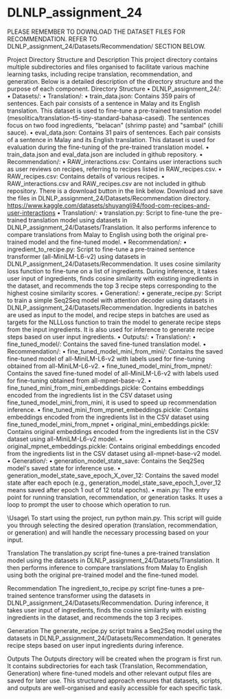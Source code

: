 # DLNLP_assignment_24
PLEASE REMEMBER TO DOWNLOAD THE DATASET FILES FOR RECOMMENDATION. REFER TO DLNLP_assignment_24/Datasets/Recommendation/ SECTION BELOW.

Project Directory Structure and Description
This project directory contains multiple subdirectories and files organised to facilitate various machine learning tasks, including recipe translation, recommendation, and generation. Below is a detailed description of the directory structure and the purpose of each component.
Directory Structure
    •	DLNLP_assignment_24/:
        •	Datasets/:
            •	Translation/:
                •	train_data.json: Contains 359 pairs of sentences. Each pair consists of a sentence in Malay and its English translation. This dataset is used to fine-tune a pre-trained translation model (mesolitica/translation-t5-tiny-standard-bahasa-cased). The sentences focus on two food ingredients, "belacan" (shrimp paste) and "sambal" (chilli sauce).
                •	eval_data.json: Contains 31 pairs of sentences. Each pair consists of a sentence in Malay and its English translation. This dataset is used for evaluation during the fine-tuning of the pre-trained translation model.
                •	train_data.json and eval_data.json are included in github repository.
            •	Recommendation/:
                •	RAW_interactions.csv: Contains user interactions such as user reviews on recipes, referring to recipes listed in RAW_recipes.csv.
                •	RAW_recipes.csv: Contains details of various recipes.
                •	RAW_interactions.csv and RAW_recipes.csv are not included in github repository. There is a download button in the link below. Download and save the files in DLNLP_assignment_24/Datasets/Recommendation directory. https://www.kaggle.com/datasets/shuyangli94/food-com-recipes-and-user-interactions
        •	Translation/:
            •	translation.py: Script to fine-tune the pre-trained translation model using datasets in DLNLP_assignment_24/Datasets/Translation. It also performs inference to compare translations from Malay to English using both the original pre-trained model and the fine-tuned model.
        •	Recommendation/:
            •	ingredient_to_recipe.py: Script to fine-tune a pre-trained sentence transformer (all-MiniLM-L6-v2) using datasets in DLNLP_assignment_24/Datasets/Recommendation. It uses cosine similarity loss function to fine-tune on a list of ingredients. During inference, it takes user input of ingredients, finds cosine similarity with existing ingredients in the dataset, and recommends the top 3 recipe steps corresponding to the highest cosine similarity scores.
        •	Generation/:
            •	generate_recipe.py: Script to train a simple Seq2Seq model with attention decoder using datasets in DLNLP_assignment_24/Datasets/Recommendation. Ingredients in batches are used as input to the model, and recipe steps in batches are used as targets for the NLLLoss function to train the model to generate recipe steps from the input ingredients. It is also used for inference to generate recipe steps based on user input ingredients.
        •	Outputs/:
            •	Translation/:
                •	fine_tuned_model/: Contains the saved fine-tuned translation model.
            •	Recommendation/:
                 •	fine_tuned_model_mini_from_mini/: Contains the saved fine-tuned model of all-MiniLM-L6-v2 with labels used for fine-tuning obtained from all-MiniLM-L6-v2.
                 •	fine_tuned_model_mini_from_mpnet/: Contains the saved fine-tuned model of all-MiniLM-L6-v2 with labels used for fine-tuning obtained from all-mpnet-base-v2.
                 •	fine_tuned_mini_from_mini_embeddings.pickle: Contains embeddings encoded from the ingredients list in the CSV dataset using fine_tuned_model_mini_from_mini, it is used to speed up recommendation inference.
                 •	fine_tuned_mini_from_mpnet_embeddings.pickle: Contains embeddings encoded from the ingredients list in the CSV dataset using fine_tuned_model_mini_from_mpnet
                 •	original_mini_embeddings.pickle: Contains original embeddings encoded from the ingredients list in the CSV dataset using all-MiniLM-L6-v2 model.
                •	original_mpnet_embeddings.pickle: Contains original embeddings encoded from the ingredients list in the CSV dataset using all-mpnet-base-v2 model.
            •	Generation/:
                •	generation_model_state_save: Contains the Seq2Seq model's saved state for inference use.
                •	generation_model_state_save_epoch_X_over_12: Contains the saved model state after each epoch (e.g., generation_model_state_save_epoch_1_over_12 means saved after epoch 1 out of 12 total epochs).
        •	main.py: The entry point for running translation, recommendation, or generation tasks. It uses a loop to prompt the user to choose which operation to run.

        
\\Usage\\
To start using the project, run python main.py. This script will guide you through selecting the desired operation (translation, recommendation, or generation) and will handle the necessary processing based on your input.

Translation
The translation.py script fine-tunes a pre-trained translation model using the datasets in DLNLP_assignment_24/Datasets/Translation. It then performs inference to compare translations from Malay to English using both the original pre-trained model and the fine-tuned model.

Recommendation
The ingredient_to_recipe.py script fine-tunes a pre-trained sentence transformer using the datasets in DLNLP_assignment_24/Datasets/Recommendation. During inference, it takes user input of ingredients, finds the cosine similarity with existing ingredients in the dataset, and recommends the top 3 recipes.

Generation
The generate_recipe.py script trains a Seq2Seq model using the datasets in DLNLP_assignment_24/Datasets/Recommendation. It generates recipe steps based on user input ingredients during inference.

Outputs
The Outputs directory will be created when the program is first run. It contains subdirectories for each task (Translation, Recommendation, Generation) where fine-tuned models and other relevant output files are saved for later use.
This structured approach ensures that datasets, scripts, and outputs are well-organised and easily accessible for each specific task.

